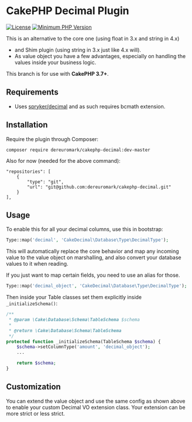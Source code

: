 # CakePHP Decimal Plugin

[![License](https://poser.pugx.org/dereuromark/cakephp-decimal/license)](https://packagist.org/packages/dereuromark/cakephp-decimal)
[![Minimum PHP Version](https://img.shields.io/badge/php-%3E%3D%207.1-8892BF.svg)](https://php.net/)

This is an alternative to the core one (using float in 3.x and string in 4.x)
 * and Shim plugin (using string in 3.x just like 4.x will).
 * As value object you have a few advantages, especially on handling the values inside your business logic.
 
 This branch is for use with **CakePHP 3.7+**.
 
## Requirements 
 
 - Uses [spryker/decimal](https://github.com/spryker/decimal) and as such requires bcmath extension.
 
## Installation
Require the plugin through Composer:
```
composer require dereuromark/cakephp-decimal:dev-master
```

Also for now (needed for the above command):
```
"repositories": [
    {
        "type": "git",
        "url": "git@github.com:dereuromark/cakephp-decimal.git"
    }
],
```

## Usage

To enable this for all your decimal columns, use this in bootstrap:
```php
Type::map('decimal', 'CakeDecimal\Database\Type\DecimalType');
 ```

This will automatically replace the core behavior and map any incoming value to the value object on marshalling, 
and also convert your database values to it when reading.

If you just want to map certain fields, you need to use an alias for those.
```php
Type::map('decimal_object', 'CakeDecimal\Database\Type\DecimalType');
 ```
Then inside your Table classes set them explicitly inside `_initializeSchema()`:
```php
/**
 * @param \Cake\Database\Schema\TableSchema $schema
 *
 * @return \Cake\Database\Schema\TableSchema
 */
protected function _initializeSchema(TableSchema $schema) {
    $schema->setColumnType('amount', 'decimal_object');
    ...

    return $schema;
}
```

## Customization

You can extend the value object and use the same config as shown above to enable your custom Decimal VO extension class.
Your extension can be more strict or less strict.
